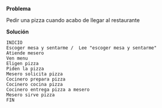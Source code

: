 

**Problema**

Pedir una pizza cuando acabo de llegar al restaurante

**Solución**

```
INICIO
Escoger mesa y sentarme /  Lee "escoger mesa y sentarme"
Atiende mesero
Ven menu
Eligen pizza
Piden la pizza
Mesero solicita pizza
Cocinero prepara pizza
Cocinero cocina pizza
Cocinero entrega pizza a mesero
Mesero sirve pizza
FIN
```
